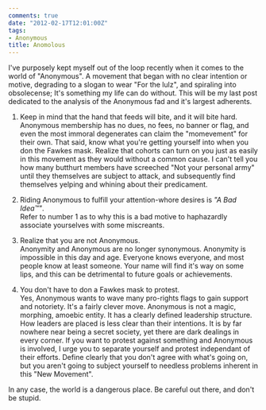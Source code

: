 ```yaml
---
comments: true
date: "2012-02-17T12:01:00Z"
tags:
- Anonymous
title: Anomolous
---
```


I've purposely kept myself out of the loop recently when it comes to the world
of "Anonymous". A movement that began with no clear intention or motive,
degrading to a slogan to wear "For the lulz", and spiraling into obsolecense;
It's something my life can do without. This will be my last post dedicated to
the analysis of the Anonymous fad and it's largest adherents.

1. Keep in mind that the hand that feeds will bite, and it will bite hard.  
Anonymous membership has no dues, no fees, no banner or flag, and even the most
immoral degenerates can claim the "momevement" for their own. That said, know
what you're getting yourself into when you don the Fawkes mask. Realize that
cohorts can turn on you just as easily in this movement as they would without a
common cause. I can't tell you how many butthurt members have screeched "Not
your personal army" until they themselves are subject to attack, and
subsequently find themselves yelping and whining about their predicament.

2. Riding Anonymous to fulfill your attention-whore desires is *"A Bad
Idea&trade;"*.  
Refer to number 1 as to why this is a bad motive to haphazardly associate
yourselves with some miscreants.

3. Realize that you are not Anonymous.  
Anonymity and Anonymous are no longer synonymous. Anonymity is impossible in
this day and age. Everyone knows everyone, and most people know at least
someone. Your name will find it's way on some lips, and this can be detrimental
to future goals or achievements.

4. You don't have to don a Fawkes mask to protest.  
Yes, Anonymous wants to wave many pro-rights flags to gain support and
notoriety. It's a fairly clever move. Anonymous is not a magic, morphing,
amoebic entity. It has a clearly defined leadership structure. How leaders are
placed is less clear than their intentions. It is by far nowhere near being a
secret society, yet there are dark dealings in every corner. If you want to
protest against something and Anonymous is involved, I urge you to separate
yourself and protest independant of their efforts. Define clearly that you don't
agree with what's going on, but you aren't going to subject yourself to needless
problems inherent in this "New Movement".

In any case, the world is a dangerous place. Be careful out there, and don't be
stupid.
